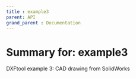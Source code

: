 ```yaml
---
title : example3
parent: API
grand_parent : Documentation
---
```

# Summary for: **example3**

DXFtool example 3: CAD drawing from SolidWorks

